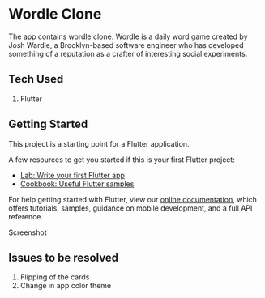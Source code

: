 # Wordle Clone

The app contains wordle clone. Wordle is a daily word game created by Josh Wardle, a Brooklyn-based software engineer who has developed something of a reputation as a crafter of interesting social experiments.

## Tech Used
1. Flutter

## Getting Started

This project is a starting point for a Flutter application.

A few resources to get you started if this is your first Flutter project:

- [Lab: Write your first Flutter app](https://flutter.dev/docs/get-started/codelab)
- [Cookbook: Useful Flutter samples](https://flutter.dev/docs/cookbook)

For help getting started with Flutter, view our
[online documentation](https://flutter.dev/docs), which offers tutorials,
samples, guidance on mobile development, and a full API reference.

Screenshot


## Issues to be resolved
1. Flipping of the cards
2. Change in app color theme
